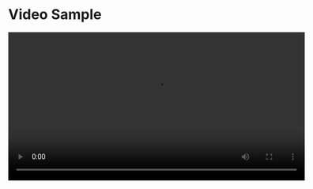 # Video Sample
<video width="600" controls>
  <source src="assets/Linkedin-ai.mp4" type="video/mp4">
  Your browser does not support the video tag.
</video>
